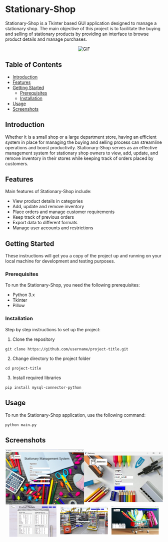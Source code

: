 # Stationary-Shop

Stationary-Shop is a Tkinter based GUI application designed to manage a stationary shop. The main objective of this project is to facilitate the buying and selling of stationary products by providing an interface to browse product details and manage purchases.

<p align="center">
  <img src="/demo/stationary.gif" alt="GIF">
</p>

## Table of Contents

- [Introduction](#introduction)
- [Features](#features)
- [Getting Started](#getting-started)
  - [Prerequisites](#prerequisites)
  - [Installation](#installation)
- [Usage](#usage)
- [Screenshots](#screenshots)

## Introduction

Whether it is a small shop or a large department store, having an efficient system in place for managing the buying and selling process can streamline operations and boost productivity. Stationary-Shop serves as an effective management system for stationary shop owners to view, add, update, and remove inventory in their stores while keeping track of orders placed by customers.

## Features

Main features of Stationary-Shop include:

- View product details in categories
- Add, update and remove inventory
- Place orders and manage customer requirements
- Keep track of previous orders
- Export data to different formats
- Manage user accounts and restrictions

## Getting Started

These instructions will get you a copy of the project up and running on your local machine for development and testing purposes.

### Prerequisites

To run the Stationary-Shop, you need the following prerequisites:

- Python 3.x
- Tkinter
- Pillow

### Installation

Step by step instructions to set up the project:

1. Clone the repository
```
git clone https://github.com/username/project-title.git
```

2. Change directory to the project folder
```
cd project-title
```

3. Install required libraries
```
pip install mysql-connector-python
```
## Usage

To run the Stationary-Shop application, use the following command:

```
python main.py
```

## Screenshots
<div style="display: flex; flex-direction: row; align-content: center; justify-content: space-evenly; align-items: center;">
  <img src="/demo/1.png" alt="Image 1" width="50%">
  <img src="/demo/2.png" alt="Image 2" width="50%">
</div>
<div style="display: flex; flex-direction: row; align-content: center; justify-content: space-evenly; align-items: center;">
<img src="/demo/3.png" alt="Image 3" width="30%">
<img src="/demo/4.png" alt="Image 4" width="30%">
<img src="/demo/5.png" alt="Image 4" width="30%">
</div>
